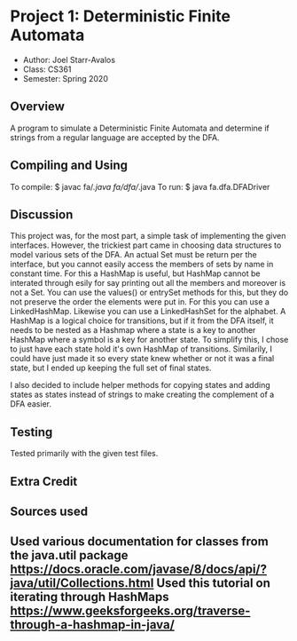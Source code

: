 # Project 1: Deterministic Finite Automata

* Author: Joel Starr-Avalos
* Class: CS361
* Semester: Spring 2020

## Overview
A program to simulate a Deterministic Finite Automata and determine if strings from a regular language are accepted
by the DFA.

## Compiling and Using
To compile: 
$ javac fa/*.java fa/dfa/*.java
To run:
$ java fa.dfa.DFADriver <test-file>

## Discussion
This project was, for the most part, a simple task of implementing the given interfaces. However, the trickiest part 
came in choosing data structures to model various sets of the DFA. An actual Set must be return per the interface, but you 
cannot easily access the members of sets by name in constant time. For this a HashMap is useful, but HashMap cannot be interated through esily
for say printing out all the members and moreover is not a Set. You can use the values() or entrySet methods for this, but they do not
preserve the order the elements were put in. For this you can use a LinkedHashMap. Likewise you can use a LinkedHashSet for the alphabet.
A HashMap is a logical choice for transitions, but if it from the DFA itself, it needs to be nested as a Hashmap where a state is a
key to another HashMap where a symbol is a key for another state. To simplify this, I chose to just have each state hold it's own 
HashMap of transitions. Similarily, I could have just made it so every state knew whether or not it was a final state, but I 
ended up keeping the full set of final states.

I also decided to include helper methods for copying states and adding states as states instead of strings to make creating
the complement of a DFA easier.
## Testing

Tested primarily with the given test files.

## Extra Credit

## Sources used
Used various documentation for classes from the java.util package
https://docs.oracle.com/javase/8/docs/api/?java/util/Collections.html
Used this tutorial on iterating through HashMaps
https://www.geeksforgeeks.org/traverse-through-a-hashmap-in-java/
----------